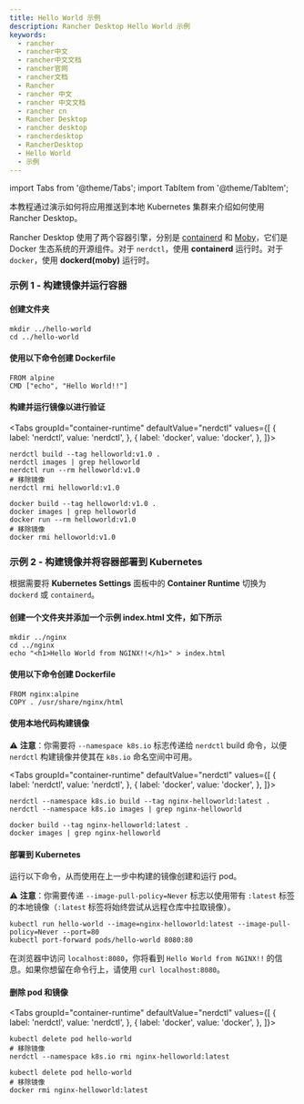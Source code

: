 ```yaml
---
title: Hello World 示例
description: Rancher Desktop Hello World 示例
keywords:
  - rancher
  - rancher中文
  - rancher中文文档
  - rancher官网
  - rancher文档
  - Rancher
  - rancher 中文
  - rancher 中文文档
  - rancher cn
  - Rancher Desktop
  - rancher desktop
  - rancherdesktop
  - RancherDesktop
  - Hello World
  - 示例
---
```


import Tabs from '@theme/Tabs';
import TabItem from '@theme/TabItem';

本教程通过演示如何将应用推送到本地 Kubernetes 集群来介绍如何使用 Rancher Desktop。

Rancher Desktop 使用了两个容器引擎，分别是 [containerd](https://containerd.io/) 和 [Moby](https://mobyproject.org/)，它们是 Docker 生态系统的开源组件。对于 `nerdctl`，使用 **containerd** 运行时。对于 `docker`，使用 **dockerd(moby)** 运行时。

### 示例 1 - 构建镜像并运行容器

#### 创建文件夹
```
mkdir ../hello-world
cd ../hello-world
```

#### 使用以下命令创建 Dockerfile
```
FROM alpine  
CMD ["echo", "Hello World!!"]
```

#### 构建并运行镜像以进行验证

<Tabs
groupId="container-runtime"
defaultValue="nerdctl"
values={[
{ label: 'nerdctl', value: 'nerdctl', },
{ label: 'docker', value: 'docker', },
]}>
<TabItem value="nerdctl" default>

```
nerdctl build --tag helloworld:v1.0 .
nerdctl images | grep helloworld
nerdctl run --rm helloworld:v1.0
# 移除镜像
nerdctl rmi helloworld:v1.0
```

</TabItem>
  <TabItem value="docker">

```
docker build --tag helloworld:v1.0 .
docker images | grep helloworld
docker run --rm helloworld:v1.0
# 移除镜像
docker rmi helloworld:v1.0
```

</TabItem>
</Tabs>

### 示例 2 - 构建镜像并将容器部署到 Kubernetes

根据需要将 **Kubernetes Settings** 面板中的 **Container Runtime** 切换为 `dockerd` 或 `containerd`。

#### 创建一个文件夹并添加一个示例 index.html 文件，如下所示
```
mkdir ../nginx
cd ../nginx
echo "<h1>Hello World from NGINX!!</h1>" > index.html
```

#### 使用以下命令创建 Dockerfile
```
FROM nginx:alpine
COPY . /usr/share/nginx/html
```

#### 使用本地代码构建镜像

:warning: **注意**：你需要将 `--namespace k8s.io` 标志传递给 `nerdctl` build 命令，以便 `nerdctl` 构建镜像并使其在 `k8s.io` 命名空间中可用。

<Tabs
groupId="container-runtime"
defaultValue="nerdctl"
values={[
{ label: 'nerdctl', value: 'nerdctl', },
{ label: 'docker', value: 'docker', },
]}>
<TabItem value="nerdctl" default>

```
nerdctl --namespace k8s.io build --tag nginx-helloworld:latest .
nerdctl --namespace k8s.io images | grep nginx-helloworld
```

</TabItem>
  <TabItem value="docker">

```
docker build --tag nginx-helloworld:latest .
docker images | grep nginx-helloworld
```
</TabItem>
</Tabs>

#### 部署到 Kubernetes

运行以下命令，从而使用在上一步中构建的镜像创建和运行 pod。

:warning: **注意**：你需要传递 `--image-pull-policy=Never` 标志以使用带有 `:latest` 标签的本地镜像（`:latest` 标签将始终尝试从远程仓库中拉取镜像）。

```
kubectl run hello-world --image=nginx-helloworld:latest --image-pull-policy=Never --port=80
kubectl port-forward pods/hello-world 8080:80
```

在浏览器中访问 `localhost:8080`，你将看到 `Hello World from NGINX!!` 的信息。如果你想留在命令行上，请使用 `curl localhost:8080`。

#### 删除 pod 和镜像

<Tabs
groupId="container-runtime"
defaultValue="nerdctl"
values={[
{ label: 'nerdctl', value: 'nerdctl', },
{ label: 'docker', value: 'docker', },
]}>
<TabItem value="nerdctl" default>

```
kubectl delete pod hello-world
# 移除镜像
nerdctl --namespace k8s.io rmi nginx-helloworld:latest
```

</TabItem>
  <TabItem value="docker">

```
kubectl delete pod hello-world
# 移除镜像
docker rmi nginx-helloworld:latest
```

</TabItem>
</Tabs>
